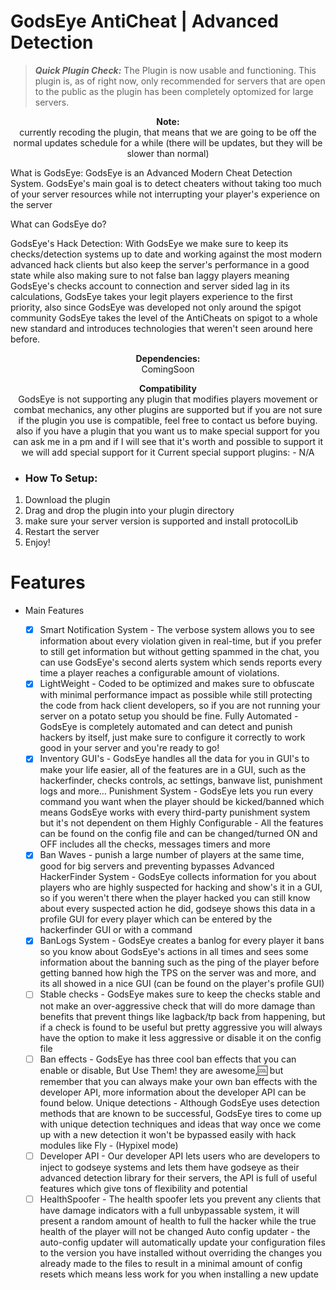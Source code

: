 # GodsEye AntiCheat | Advanced Detection

> __*Quick Plugin Check:*__ The Plugin is now usable and functioning. This plugin is, as of right now, only recommended for servers that are open to the public as the plugin has been completely optomized for large servers.

<p align="center">
  <b>Note:</b><br>
currently recoding the plugin, that means that we are going to be off the normal updates schedule for a while (there will be updates, but they will be slower than normal)

What is GodsEye:
GodsEye is an Advanced Modern Cheat Detection System.
GodsEye's main goal is to detect cheaters without taking too much of your server resources while not interrupting your player's experience on the server

What can GodsEye do?

GodsEye's Hack Detection:
With GodsEye we make sure to keep its checks/detection systems up to date and working against the most modern advanced hack clients but also keep the server's performance in a good state while also making sure to not false ban laggy players meaning GodsEye's checks account to connection and server sided lag in its calculations, GodsEye takes your legit players experience to the first priority, also since GodsEye was developed not only around the spigot community GodsEye takes the level of the AntiCheats on spigot to a whole new standard and introduces technologies that weren't seen around here before.

<p align="center">
  <b>Dependencies:</b><br>
ComingSoon

<p align="center">
  <b>Compatibility</b><br>
GodsEye is not supporting any plugin that modifies players movement or combat mechanics, any other plugins are supported but if you are not sure if the plugin you use is compatible, feel free to contact us before buying. also if you have a plugin that you want us to make special support for you can ask me in a pm and if I will see that it's worth and possible to support it we will add special support for it
Current special support plugins:
- N/A

- <h3>How To Setup:</h3>
1. Download the plugin
2. Drag and drop the plugin into your plugin directory
3. make sure your server version is supported and install protocolLib
4. Restart the server
5. Enjoy!

  # Features
  - Main Features
  
    - [x] Smart Notification System - The verbose system allows you to see information about every violation given in real-time, but if you prefer to still get information but without getting spammed in the chat, you can use GodsEye's second alerts system which sends reports every time a player reaches a configurable amount of violations.
    - [x] LightWeight - Coded to be optimized and makes sure to obfuscate with minimal performance impact as possible while still protecting the code from hack client developers, so if you are not running your server on a potato setup you should be fine.
Fully Automated - GodsEye is completely automated and can detect and punish hackers by itself, just make sure to configure it correctly to work good in your server and you're ready to go!
    - [x] Inventory GUI's - GodsEye handles all the data for you in GUI's to make your life easier, all of the features are in a GUI, such as the hackerfinder, checks controls, ac settings, banwave list, punishment logs and more...
Punishment System - GodsEye lets you run every command you want when the player should be kicked/banned which means GodsEye works with every third-party punishment system but it's not dependent on them
Highly Configurable - All the features can be found on the config file and can be changed/turned ON and OFF includes all the checks, messages timers and more
    - [x] Ban Waves - punish a large number of players at the same time, good for big servers and preventing bypasses
Advanced HackerFinder System - GodsEye collects information for you about players who are highly suspected for hacking and show's it in a GUI, so if you weren't there when the player hacked you can still know about every suspected action he did, godseye shows this data in a profile GUI for every player which can be entered by the hackerfinder GUI or with a command
    - [x] BanLogs System - GodsEye creates a banlog for every player it bans so you know about GodsEye's actions in all times and sees some information about the banning such as the ping of the player before getting banned how high the TPS on the server was and more, and its all showed in a nice GUI (can be found on the player's profile GUI)
    - [ ] Stable checks - GodsEye makes sure to keep the checks stable and not make an over-aggressive check that will do more damage than benefits that prevent things like lagback/tp back from happening, but if a check is found to be useful but pretty aggressive you will always have the option to make it less aggressive or disable it on the config file
    - [ ] Ban effects - GodsEye has three cool ban effects that you can enable or disable, But Use Them! they are awesome,:cool: but remember that you can always make your own ban effects with the developer API, more information about the developer API can be found below.
Unique detections - Although GodsEye uses detection methods that are known to be successful, GodsEye tires to come up with unique detection techniques and ideas that way once we come up with a new detection it won't be bypassed easily with hack modules like Fly - (Hypixel mode)
    - [ ] Developer API - Our developer API lets users who are developers to inject to godseye systems and lets them have godseye as their advanced detection library for their servers, the API is full of useful features which give tons of flexibility and potential
    - [ ] HealthSpoofer - The health spoofer lets you prevent any clients that have damage indicators with a full unbypassable system, it will present a random amount of health to full the hacker while the true health of the player will not be changed
Auto config updater - the auto-config updater will automatically update your configuration files to the version you have installed without overriding the changes you already made to the files to result in a minimal amount of config resets which means less work for you when installing a new update
